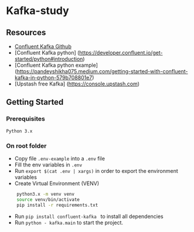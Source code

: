 # Kafka-study

## Resources 

- [Confluent Kafka Github](https://github.com/confluentinc/confluent-kafka-python)
- [Confluent Kafka python] (https://developer.confluent.io/get-started/python#introduction)
- [Confluent Kafka python example] (https://pandeyshikha075.medium.com/getting-started-with-confluent-kafka-in-python-579b708801e7)
- [Upstash free Kafka] (https://console.upstash.com)

## Getting Started

### Prerequisites

`Python 3.x`

### On root folder

- Copy file `.env-example` into a `.env` file
- Fill the env variables in `.env`
- Run `export $(cat .env | xargs)` in order to export the environment variables
- Create Virtual Environment (VENV)
```sh
    python3.x -m venv venv
    source venv/bin/activate
    pip install -r requirements.txt
```
- Run `pip install confluent-kafka ` to install all dependencies
- Run `python - kafka.main` to start the project.


